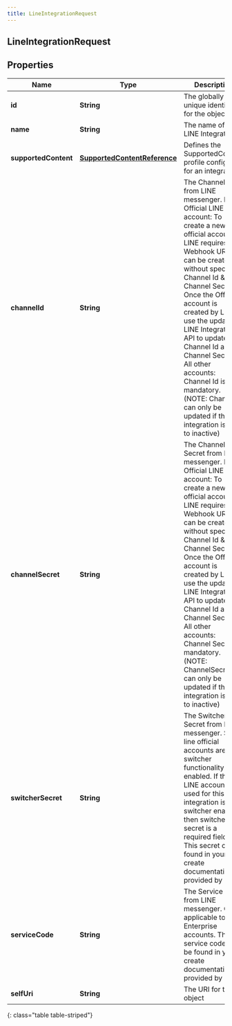 ```yaml
---
title: LineIntegrationRequest
---
```


## LineIntegrationRequest

## Properties

| Name                 | Type                                                                               | Description                                                                                                                                                                                                                                                                                                                                                                                                                                                         | Notes      |
| -------------------- | ---------------------------------------------------------------------------------- | ------------------------------------------------------------------------------------------------------------------------------------------------------------------------------------------------------------------------------------------------------------------------------------------------------------------------------------------------------------------------------------------------------------------------------------------------------------------- | ---------- |
| **id**               | <!----><!---->**String**<!---->                                                    | The globally unique identifier for the object.                                                                                                                                                                                                                                                                                                                                                                                                                      | [optional] |
| **name**             | <!----><!---->**String**<!---->                                                    | The name of the LINE Integration                                                                                                                                                                                                                                                                                                                                                                                                                                    |            |
| **supportedContent** | <!----><!---->[**SupportedContentReference**](SupportedContentReference.md)<!----> | Defines the SupportedContent profile configured for an integration                                                                                                                                                                                                                                                                                                                                                                                                  | [optional] |
| **channelId**        | <!----><!---->**String**<!---->                                                    | The Channel Id from LINE messenger. New Official LINE account: To create a new official account, LINE requires a Webhook URL. It can be created without specifying Channel Id &amp; Channel Secret. Once the Official account is created by LINE, use the update LINE Integration API to update Channel Id and Channel Secret. All other accounts: Channel Id is mandatory. (NOTE: ChannelId can only be updated if the integration is set to inactive)             | [optional] |
| **channelSecret**    | <!----><!---->**String**<!---->                                                    | The Channel Secret from LINE messenger. New Official LINE account: To create a new official account, LINE requires a Webhook URL. It can be created without specifying Channel Id &amp; Channel Secret. Once the Official account is created by LINE, use the update LINE Integration API to update Channel Id and Channel Secret. All other accounts: Channel Secret is mandatory. (NOTE: ChannelSecret can only be updated if the integration is set to inactive) | [optional] |
| **switcherSecret**   | <!----><!---->**String**<!---->                                                    | The Switcher Secret from LINE messenger. Some line official accounts are switcher functionality enabled. If the LINE account used for this integration is switcher enabled, then switcher secret is a required field. This secret can be found in your create documentation provided by LINE                                                                                                                                                                        | [optional] |
| **serviceCode**      | <!----><!---->**String**<!---->                                                    | The Service Code from LINE messenger. Only applicable to LINE Enterprise accounts. This service code can be found in your create documentation provided by LINE                                                                                                                                                                                                                                                                                                     | [optional] |
| **selfUri**          | <!----><!---->**String**<!---->                                                    | The URI for this object                                                                                                                                                                                                                                                                                                                                                                                                                                             | [optional] |

{: class="table table-striped"}
